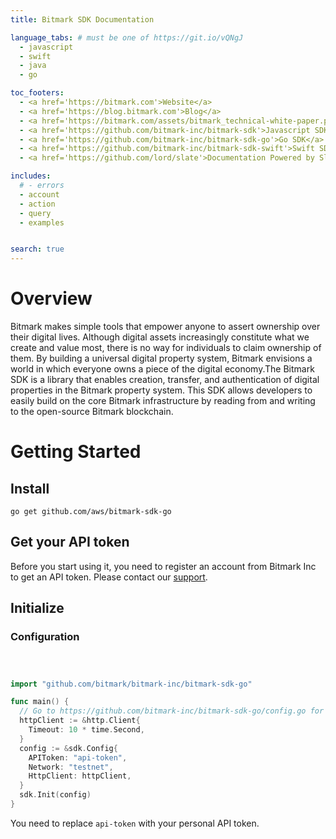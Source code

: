 ```yaml
---
title: Bitmark SDK Documentation

language_tabs: # must be one of https://git.io/vQNgJ
  - javascript
  - swift
  - java
  - go

toc_footers:
  - <a href='https://bitmark.com'>Website</a>
  - <a href='https://blog.bitmark.com'>Blog</a>
  - <a href='https://bitmark.com/assets/bitmark_technical-white-paper.pdf'>White Paper</a>
  - <a href='https://github.com/bitmark-inc/bitmark-sdk'>Javascript SDK</a>
  - <a href='https://github.com/bitmark-inc/bitmark-sdk-go'>Go SDK</a>
  - <a href='https://github.com/bitmark-inc/bitmark-sdk-swift'>Swift SDK</a>
  - <a href='https://github.com/lord/slate'>Documentation Powered by Slate</a>

includes:
  # - errors
  - account
  - action
  - query
  - examples


search: true
---
```


# Overview

Bitmark makes simple tools that empower anyone to assert ownership over their digital lives. Although digital assets increasingly constitute what we create and value most, there is no way for individuals to claim ownership of them. By building a universal digital property system, Bitmark envisions a world in which everyone owns a piece of the digital economy.The Bitmark SDK is a library that enables creation, transfer, and authentication of digital properties in the Bitmark property system. This SDK allows developers to easily build on the core Bitmark infrastructure by reading from and writing to the open-source Bitmark blockchain.

# Getting Started

## Install

```shell
go get github.com/aws/bitmark-sdk-go
```

## Get your API token

Before you start using it, you need to register an account from Bitmark Inc to get an API token. Please contact our [support](mailto:support@bitmark.com).

## Initialize

### Configuration

```javascript
```

```swift
```

```java
```

```go
import "github.com/bitmark/bitmark-inc/bitmark-sdk-go"

func main() {
  // Go to https://github.com/bitmark-inc/bitmark-sdk-go/config.go for details.
  httpClient := &http.Client{
    Timeout: 10 * time.Second,
  }
  config := &sdk.Config{
    APIToken: "api-token",
    Network: "testnet",
    HttpClient: httpClient,
  }
  sdk.Init(config)
}
```

<aside class="notice">
You need to replace <code>api-token</code> with your personal API token.
</aside>
